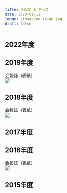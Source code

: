 ```yaml
---
title: 会報誌 & グッズ
date: 2020-01-11
image: /image/no_image.jpg
draft: false
---
```

## 2022年度

## 2019年度

会報誌（表紙）  
![](/image/スクリーンショット_20221203_161617.png)

## 2018年度
会報誌（表紙）  
![](/image/スクリーンショット_20221203_161558.png)

## 2017年度

## 2016年度
会報誌（表紙）  
![](/image/スクリーンショット_20221203_161515.png)

## 2015年度